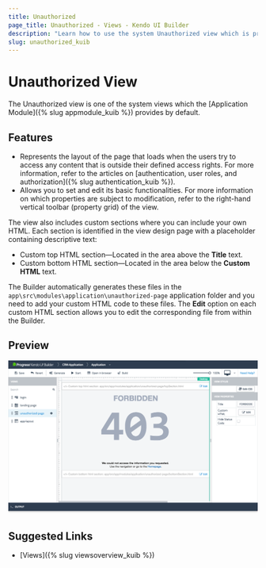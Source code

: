 ```yaml
---
title: Unauthorized
page_title: Unauthorized - Views - Kendo UI Builder
description: "Learn how to use the system Unauthorized view which is provided by the Kendo UI Builder tool for creating and managing Angular and AngularJS-based web applications."
slug: unauthorized_kuib
---
```


# Unauthorized View

The Unauthorized view is one of the system views which the [Application Module]({% slug appmodule_kuib %}) provides by default.

## Features

* Represents the layout of the page that loads when the users try to access any content that is outside their defined access rights. For more information, refer to the articles on [authentication, user roles, and authorization]({% slug authentication_kuib %}).
* Allows you to set and edit its basic functionalities. For more information on which properties are subject to modification, refer to the right-hand vertical toolbar (property grid) of the view.

The view also includes custom sections where you can include your own HTML. Each section is identified in the view design page with a placeholder containing descriptive text:

* Custom top HTML section&mdash;Located in the area above the **Title** text.
* Custom bottom HTML section&mdash;Located in the area below the **Custom HTML** text.

The Builder automatically generates these files in the `app\src\modules\application\unauthorized-page` application folder and you need to add your custom HTML code to these files. The **Edit** option on each custom HTML section allows you to edit the corresponding file from within the Builder.

## Preview

<img src="../images/kuib-views-unauthorized.png" class="img-responsive" alt="Unauthorized view"/>

## Suggested Links

* [Views]({% slug viewsoverview_kuib %})

